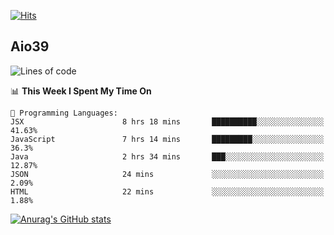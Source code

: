 [![Hits](https://hits.seeyoufarm.com/api/count/incr/badge.svg?url=https%3A%2F%2Fgithub.com%2Faio39&count_bg=%2339C5BB&title_bg=%23555555&icon=&icon_color=%23E7E7E7&title=hits&edge_flat=false)](https://hits.seeyoufarm.com)

## Aio39

<!--START_SECTION:waka-->
![Lines of code](https://img.shields.io/badge/From%20Hello%20World%20I%27ve%20Written-291198%20lines%20of%20code-blue)

📊 **This Week I Spent My Time On** 

```text
💬 Programming Languages: 
JSX                      8 hrs 18 mins       ██████████░░░░░░░░░░░░░░░   41.63% 
JavaScript               7 hrs 14 mins       █████████░░░░░░░░░░░░░░░░   36.3% 
Java                     2 hrs 34 mins       ███░░░░░░░░░░░░░░░░░░░░░░   12.87% 
JSON                     24 mins             ░░░░░░░░░░░░░░░░░░░░░░░░░   2.09% 
HTML                     22 mins             ░░░░░░░░░░░░░░░░░░░░░░░░░   1.88%

```


<!--END_SECTION:waka-->
[![Anurag's GitHub stats](https://github-readme-stats.vercel.app/api?username=aio39)](https://github.com/anuraghazra/github-readme-stats)

<!--
**aio39/aio39** is a ✨ _special_ ✨ repository because its `README.md` (this file) appears on your GitHub profile.

Here are some ideas to get you started:

- 🔭 I’m currently working on ...
- 🌱 I’m currently learning ...
- 👯 I’m looking to collaborate on ...
- 🤔 I’m looking for help with ...
- 💬 Ask me about ...
- 📫 How to reach me: ...
- 😄 Pronouns: ...
- ⚡ Fun fact: ...
-->
